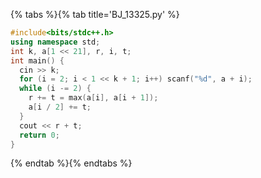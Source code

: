 {% tabs %}{% tab title='BJ_13325.py' %}

```cpp
#include<bits/stdc++.h>
using namespace std;
int k, a[1 << 21], r, i, t;
int main() {
  cin >> k;
  for (i = 2; i < 1 << k + 1; i++) scanf("%d", a + i);
  while (i -= 2) {
    r += t = max(a[i], a[i + 1]);
    a[i / 2] += t;
  }
  cout << r + t;
  return 0;
}
```

{% endtab %}{% endtabs %}
